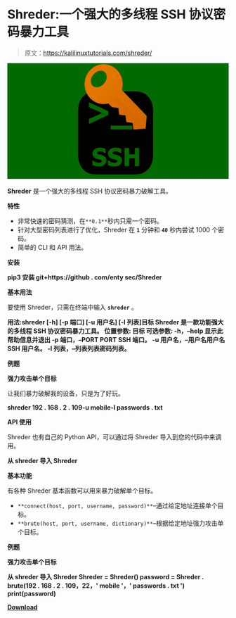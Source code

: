 # Shreder:一个强大的多线程 SSH 协议密码暴力工具

> 原文：<https://kalilinuxtutorials.com/shreder/>

[![Shreder : A Powerful Multi-Threaded SSH Protocol Password Bruteforce Tool](img//58bf603b1dd2597114939dfb25c694ca.png "Shreder : A Powerful Multi-Threaded SSH Protocol Password Bruteforce Tool")](https://1.bp.blogspot.com/-zS7qxaxQTnE/YN7l33k3X_I/AAAAAAAAJyI/rq3wNrq6TB4o2_XbCmvRqPc1ZbA_IorgACLcBGAsYHQ/s728/Shreder%25281%2529.png)

**Shreder** 是一个强大的多线程 SSH 协议密码暴力破解工具。

**特性**

*   非常快速的密码猜测，在`**0.1**`秒内只需一个密码。
*   针对大型密码列表进行了优化，Shreder 在 **`1`** 分钟和 **`40`** 秒内尝试 1000 个密码。
*   简单的 CLI 和 API 用法。

**安装**

**pip3 安装 git+https://github . com/enty sec/Shreder**

**基本用法**

要使用 Shreder，只需在终端中输入 **`shreder`** 。

**用法:shreder [-h] [-p 端口] [-u 用户名] [-l 列表]目标
Shreder 是一款功能强大的多线程 SSH 协议密码暴力工具。
位置参数:
目标
可选参数:
-h，–help 显示此帮助信息并退出
-p 端口，–PORT PORT SSH 端口。
-u 用户名，–用户名用户名
SSH 用户名。
-l 列表，–列表列表密码列表。**

**例题**

**强力攻击单个目标**

让我们暴力破解我的设备，只是为了好玩。

**shreder 192 . 168 . 2 . 109-u mobile-l passwords . txt**

**API 使用**

Shreder 也有自己的 Python API，可以通过将 Shreder 导入到您的代码中来调用。

**从 shreder 导入 Shreder**

**基本功能**

有各种 Shreder 基本函数可以用来暴力破解单个目标。

*   `**connect(host, port, username, password)**`–通过给定地址连接单个目标。
*   `**brute(host, port, username, dictionary)**`–根据给定地址强力攻击单个目标。

**例题**

**强力攻击单个目标**

**从 shreder 导入 Shreder
Shreder = Shreder()
password = Shreder . brute(192 . 168 . 2 . 109，22，' mobile '，' passwords . txt ')
print(password)**

[**Download**](https://github.com/EntySec/Shreder)